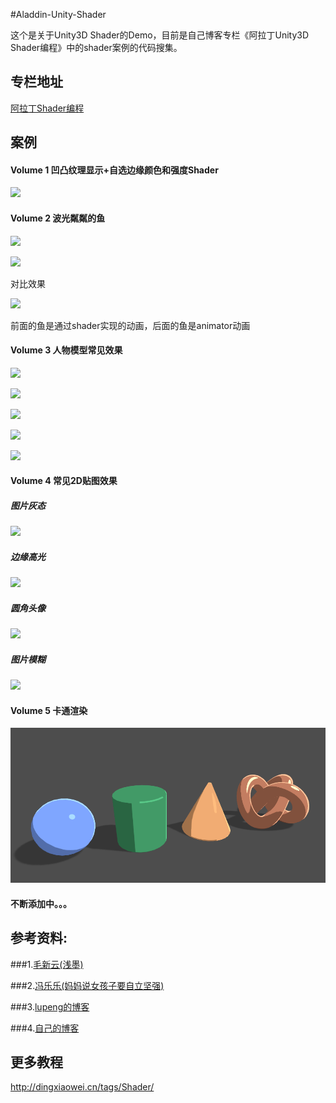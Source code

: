 #Aladdin-Unity-Shader

这个是关于Unity3D Shader的Demo，目前是自己博客专栏《阿拉丁Unity3D Shader编程》中的shader案例的代码搜集。

## 专栏地址

[阿拉丁Shader编程](https://aladdin.blog.csdn.net/article/category/6670402)

## 案例

#### Volume 1 凹凸纹理显示+自选边缘颜色和强度Shader

![](Effects/Volume1/1.png)

#### Volume 2 波光粼粼的鱼

![](Effects/Volume2/1.gif)

![](Effects/Volume2/2.gif)

对比效果

![](Effects/Volume2/3.gif)

前面的鱼是通过shader实现的动画，后面的鱼是animator动画

#### Volume 3 人物模型常见效果

![](Effects/Volume3/1.gif)

![](Effects/Volume3/2.gif)

![](Effects/Volume3/3.gif)

![](Effects/Volume3/41.png)

![](Effects/Volume3/5.gif)

#### Volume 4 常见2D贴图效果

##### 图片灰态

![](Effects/Volume4/dark.gif)

##### 边缘高光

![](Effects/Volume4/outline.gif)

##### 圆角头像

![](Effects/Volume4/round.gif)

##### 图片模糊

![](Effects/Volume4/blur.gif)

#### Volume 5 卡通渲染

![](Effects/Volume5/2.png)

#### 不断添加中。。。

## 参考资料:

###1.[毛新云(浅墨)](http://blog.csdn.net/zhmxy555/article/category/2681301)

###2.[冯乐乐(妈妈说女孩子要自立坚强)](http://blog.csdn.net/candycat1992/article/category/1782159)

###3.[lupeng的博客](http://blog.csdn.net/u011047171)

###4.[自己的博客](http://dingxiaowei.cn/tags/Shader/)

## 更多教程
http://dingxiaowei.cn/tags/Shader/